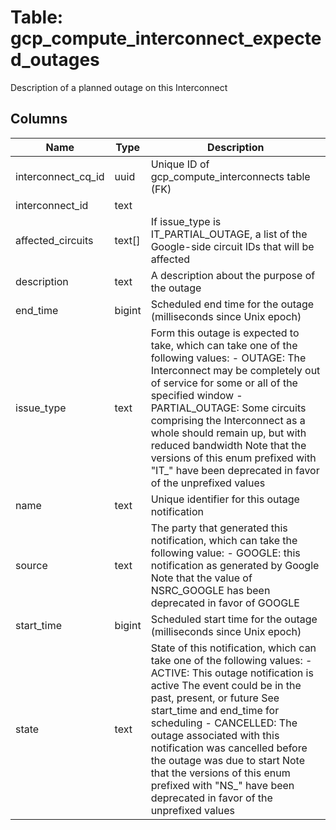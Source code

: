 
# Table: gcp_compute_interconnect_expected_outages
Description of a planned outage on this Interconnect
## Columns
| Name        | Type           | Description  |
| ------------- | ------------- | -----  |
|interconnect_cq_id|uuid|Unique ID of gcp_compute_interconnects table (FK)|
|interconnect_id|text||
|affected_circuits|text[]|If issue_type is IT_PARTIAL_OUTAGE, a list of the Google-side circuit IDs that will be affected|
|description|text|A description about the purpose of the outage|
|end_time|bigint|Scheduled end time for the outage (milliseconds since Unix epoch)|
|issue_type|text|Form this outage is expected to take, which can take one of the following values: - OUTAGE: The Interconnect may be completely out of service for some or all of the specified window - PARTIAL_OUTAGE: Some circuits comprising the Interconnect as a whole should remain up, but with reduced bandwidth Note that the versions of this enum prefixed with "IT_" have been deprecated in favor of the unprefixed values|
|name|text|Unique identifier for this outage notification|
|source|text|The party that generated this notification, which can take the following value: - GOOGLE: this notification as generated by Google Note that the value of NSRC_GOOGLE has been deprecated in favor of GOOGLE|
|start_time|bigint|Scheduled start time for the outage (milliseconds since Unix epoch)|
|state|text|State of this notification, which can take one of the following values: - ACTIVE: This outage notification is active The event could be in the past, present, or future See start_time and end_time for scheduling - CANCELLED: The outage associated with this notification was cancelled before the outage was due to start Note that the versions of this enum prefixed with "NS_" have been deprecated in favor of the unprefixed values|
